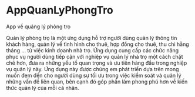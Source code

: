 # AppQuanLyPhongTro
App về quảng lý phòng trọ

Quản lý phòng trọ là một ứng dụng hỗ trợ người dùng quản lý thông tin khách hàng, 
quản lý về tình hình cho thuê, hợp đồng cho thuê, thu chi hằng tháng … từ việc kinh doanh nhà trọ. 
Ứng dụng cung cấp các chức năng phục vụ người dùng tiếp cận với nghiệp vụ quản lý nhà trọ một cách chặt chẽ hơn, 
đưa ra những yếu tố quan trọng và ưu tiên hàng đầu trong nghiệp vụ quản lý này. 
Ứng dụng này được chúng em phát triển dựa trên mong muốn đem đến cho người dùng sự tối ưu trong việc kiểm soát và quản lý những vấn đề liên quan, 
bên cạnh đó góp phần làm phong phú hơn về kiến thức quản lý của mỗi cá nhân.
